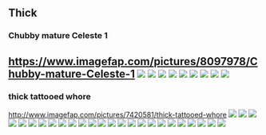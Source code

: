 ## Thick
### Chubby mature Celeste 1
https://www.imagefap.com/pictures/8097978/Chubby-mature-Celeste-1
![](https://x.imagefapusercontent.com/u/DeepRay/8097978/93796659/celeste-1-00016.jpg)
![](https://x.imagefapusercontent.com/u/DeepRay/8097978/1214165148/celeste-1-00018.jpg)
![](https://x.imagefapusercontent.com/u/DeepRay/8097978/1673959240/celeste-1-00020.jpg)
![](https://x.imagefapusercontent.com/u/DeepRay/8097978/1633893058/celeste-1-00041.jpg)
![](https://x.imagefapusercontent.com/u/DeepRay/8097978/88220691/celeste-1-00042.jpg)
![](https://x.imagefapusercontent.com/u/DeepRay/8097978/561947554/celeste-1-00047.jpg)
![](https://x.imagefapusercontent.com/u/DeepRay/8097978/1318267011/celeste-1-00053.jpg)
![](https://x.imagefapusercontent.com/u/DeepRay/8097978/26498212/celeste-1-00076.jpg)
![](https://x.imagefapusercontent.com/u/DeepRay/8097978/592348025/celeste-1-00080.jpg)
---
### thick tattooed whore
http://www.imagefap.com/pictures/7420581/thick-tattooed-whore
![](http://x.imagefapusercontent.com/u/melikephose/7420581/18408214/tat_135_-_cf_088_134.jpg)
![](http://x.imagefapusercontent.com/u/melikephose/7420581/467160370/tat_036_-_59e6770128aee.jpg)
![](http://x.imagefapusercontent.com/u/melikephose/7420581/1520396526/tat_005_-_cf_088_004.jpg)
![](http://x.imagefapusercontent.com/u/melikephose/7420581/988187081/tat_089_-_59e6770f25a27.jpg)
![](http://x.imagefapusercontent.com/u/melikephose/7420581/1961671573/tat_165_-_59e677238ceb3.jpg)
![](http://x.imagefapusercontent.com/u/melikephose/7420581/363758560/tat_032_-_cf_088_031.jpg)
![](http://x.imagefapusercontent.com/u/melikephose/7420581/1331566366/tat_006_-_59e676f7e429a.jpg)
![](http://x.imagefapusercontent.com/u/melikephose/7420581/1024873584/tat_115_-_59e67716345d1.jpg)
![](http://x.imagefapusercontent.com/u/melikephose/7420581/606447006/tat_074_-_59e6770aa739a.jpg)
![](http://x.imagefapusercontent.com/u/melikephose/7420581/1451722683/tat_137_-_cf_088_136.jpg)
![](http://x.imagefapusercontent.com/u/melikephose/7420581/876232931/tat_001_-_cf_088_131.jpg)
![](http://x.imagefapusercontent.com/u/melikephose/7420581/2010637708/tat_029_-_59e676ff29cbc.jpg)
![](http://x.imagefapusercontent.com/u/melikephose/7420581/1407179486/tat_145_-_59e6771ec6bac.jpg)
![](http://x.imagefapusercontent.com/u/melikephose/7420581/1481070537/tat_104_-_59e677132ace8.jpg)
![](http://x.imagefapusercontent.com/u/melikephose/7420581/92522104/tat_007_-_cf_088_006.jpg)
![](http://x.imagefapusercontent.com/u/melikephose/7420581/524678585/tat_092_-_59e6770fee5ae.jpg)
![](http://x.imagefapusercontent.com/u/melikephose/7420581/1809001917/tat_166_-_59e67723b573a.jpg)
![](http://x.imagefapusercontent.com/u/melikephose/7420581/1126995013/tat_159_-_59e6772232d48.jpg)
![](http://x.imagefapusercontent.com/u/melikephose/7420581/1249352495/tat_167_-_59e67723e9b23.jpg)
![](http://x.imagefapusercontent.com/u/melikephose/7420581/697632153/tat_002_-_59e676f88d9c0.jpg)
![](http://x.imagefapusercontent.com/u/melikephose/7420581/50422373/tat_003_-_59e676f8bf924.jpg)
![](http://x.imagefapusercontent.com/u/melikephose/7420581/734331831/tat_133_-_59e6771bb5ba4.jpg)
![](http://x.imagefapusercontent.com/u/melikephose/7420581/104321449/tat_097_-_cf_088_096.jpg)
![](http://x.imagefapusercontent.com/u/melikephose/7420581/1897827258/tat_140_-_59e6771d53f62.jpg)
![](http://x.imagefapusercontent.com/u/melikephose/7420581/1547811706/tat_004_-_59e676f824667.jpg)
